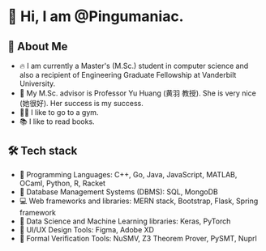 # 👋 Hi, I am @Pingumaniac. 

## 👨 About Me 

* 🔥 I am currently a Master's (M.Sc.) student in computer science and also a recipient of Engineering Graduate Fellowship at Vanderbilt University.
* 🌱 My M.Sc. advisor is Professor Yu Huang (黄羽 教授). She is very nice (她很好). Her success is my success.
* 🏋️‍♂️ I like to go to a gym.
* 📚 I like to read books.

## 🛠 Tech stack 
* 💎 Programming Languages: C++, Go, Java, JavaScript, MATLAB, OCaml, Python, R, Racket
* 🪭 Database Management Systems (DBMS): SQL, MongoDB
* 💻 Web frameworks and libraries: MERN stack, Bootstrap, Flask, Spring framework
* 💊 Data Science and Machine Learning libraries: Keras, PyTorch
* 🔮 UI/UX Design Tools: Figma, Adobe XD
* 🔫 Formal Verification Tools: NuSMV, Z3 Theorem Prover, PySMT, Nuprl

<!---
Pingumaniac/Pingumaniac is a ✨ special ✨ repository because its `README.md` (this file) appears on your GitHub profile.
You can click the Preview link to take a look at your changes.
--->
